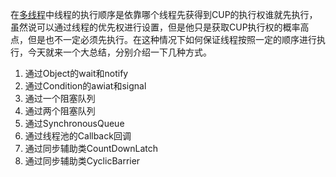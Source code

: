 在[多线程](https://so.csdn.net/so/search?q=多线程&spm=1001.2101.3001.7020)中线程的执行顺序是依靠哪个线程先获得到CUP的执行权谁就先执行，虽然说可以通过线程的优先权进行设置，但是他只是获取CUP执行权的概率高点，但是也不一定必须先执行。在这种情况下如何保证线程按照一定的顺序进行执行，今天就来一个大总结，分别介绍一下几种方式。

1. 通过Object的wait和notify
2. 通过Condition的awiat和signal
3. 通过一个阻塞队列
4. 通过两个阻塞队列
5. 通过SynchronousQueue 
6. 通过线程池的Callback回调
7. 通过同步辅助类CountDownLatch
8. 通过同步辅助类CyclicBarrier